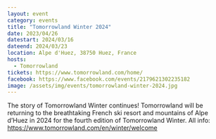 ```yaml
---
layout: event
category: events
title: "Tomorrowland Winter 2024"
date: 2023/04/26
datestart: 2024/03/16
dateend: 2024/03/23
location: Alpe d'Huez, 38750 Huez, France
hosts:
  - Tomorrowland
tickets: https://www.tomorrowland.com/home/
facebook: https://www.facebook.com/events/2179621302235182
image: /assets/img/events/tomorrowland-winter-2024.jpg
---
```


The story of Tomorrowland Winter continues! Tomorrowland will be returning to the breathtaking French ski resort and mountains of Alpe d’Huez in 2024 for the fourth edition of Tomorrowland Winter.
All info: https://www.tomorrowland.com/en/winter/welcome
